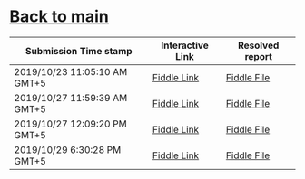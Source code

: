 # [Back to main](https://github.com/glaghari/database-assignement-2019)
|Submission Time stamp          | Interactive Link                                                                              | Resolved report                                                                              |
| ----------------------------- | --------------------------------------------------------------------------------------------- | -------------------------------------------------------------------------------------------- |
| 2019/10/23 11:05:10 AM GMT+5 | [Fiddle Link](https://dbfiddle.uk/?rdbms=oracle_11.2&fiddle=4d663db782b0df2a886b56dfbb91bb88) | [Fiddle File](processed/csm-40/4d663db782b0df2a886b56dfbb91bb88.md) |
| 2019/10/27 11:59:39 AM GMT+5 | [Fiddle Link](https://dbfiddle.uk/?rdbms=oracle_11.2&fiddle=f733916d668fa14f855af2cb7e77b859) | [Fiddle File](processed/csm-40/f733916d668fa14f855af2cb7e77b859.md) |
| 2019/10/27 12:09:20 PM GMT+5 | [Fiddle Link](https://dbfiddle.uk/?rdbms=oracle_11.2&fiddle=9c923e3eaaa95e34bb3a0ec62431b677) | [Fiddle File](processed/csm-40/9c923e3eaaa95e34bb3a0ec62431b677.md) |
| 2019/10/29 6:30:28 PM GMT+5 | [Fiddle Link](https://dbfiddle.uk/?rdbms=oracle_11.2&fiddle=4d369a835d7ae7ec63d9d85c7b3316fd) | [Fiddle File](processed/csm-40/4d369a835d7ae7ec63d9d85c7b3316fd.md) |
